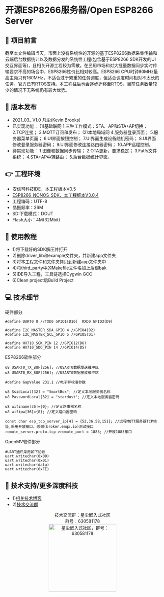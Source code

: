 # 开源ESP8266服务器/Open ESP8266 Server
## 🎨 项目前言
截至本文件编辑当天，市面上没有系统性的开源的基于ESP8266数据采集传输和云端后台数据统计以及数据分发的系统性工程(包含基于ESP8266 SDK开发的UI交互界面等)，且相关开源工程较为零散。在民用市场和对大批量数据同步实时传输要求不高的场合中，ESP8266性价比相对较高。ESP8266 CPU时钟80MHz最高主频只有160MHz，不适合过于繁重的任务调度，但适合调度时间相对不太长的任务，官方已有RTOS支持。本工程往后也会逐步迁移至RTOS，目前任务数量较少的情况下无系统仍有较大优势。
## 🔧 版本发布
- 2021_03_ V1.0 凡尘(Kevin Brooks)
- 已实现功能：
(1)基础联网
1.三种工作模式：STA、AP和STA+AP切换；
2.TCP连接；
3.MQTT订阅和发布；
(2)本地局域网
4.服务器登录页面；
5.服务器菜单页面；
6.UI界面按钮控制；
7.UI界面生成设备随机密码；
8.UI界面修改登录服务器密码；
9.UI界面修改连接路由器密码；
10.APP远程控制。
- <span>待实现功能：
1.图像和数据同步传输；
2.OTA更新，要求稳定；
3.Fatfs文件系统；
4.STA+AP中转路由；
5.后台数据统计界面。
## 👉 工程环境
- 安信可科技IDE，本工程版本V0.5
- [ESP8266_NONOS_SDK，本工程版本V3.0.4](https://github.com/espressif/esp8266_nonos_sdk)
- 工程编码：UTF-8
- 晶振频率：26M
- SDI下载模式：DOUT
- Flash大小：4M(32Mbit)
## 📖 使用教程
- 1)将下载好的SDK解压并打开
- 2)删除driver_lib和example文件夹，并新建app文件夹
- 3)将本工程文件和文件夹拷贝到新建app文件夹中
- 4)将third_party中的Makefile文件名加上后缀bak
- 5)IDE导入工程，工具链选择Cygwin GCC
- 6)Clean project后Build Project
## 💻 技术细节
<span>硬件部分</span>
```
#define UART0 0 //TXD0 GPIO1(D10)  RXD0 GPIO3(D9)

#define I2C_MASTER_SDA_GPIO 4 //GPIO4(D2)
#define I2C_MASTER_SCL_GPIO 5 //GPIO5(D1)

#define HX710_SCK_PIN 12 //GPIO12(D6)
#define HX710_SDO_PIN 14 //GPIO14(D5)
```
<span>ESP8266软件部分</span>
```
u8 USART0_TX_BUF[256]; //USART0数据发送缓冲区
u8 USART0_RX_BUF[256]; //USART0数据接收缓冲区

#define GapValue 231.1 //电子秤校准参数

u8 SsidLocal[32] = "SmartBox"; //定义本地服务器名称
u8 PasswordLocal[32] = "stardust"; //定义本地服务器密码

u8 wifiname[36]={0}; //定义路由器名称
u8 wifipw[36]={0}; //定义路由器密码

const char esp_tcp_server_ip[4] = {52,36,58,151}; //远程MQTT服务器TCP地址,采用开放接口，感谢(broker.emqx.io)测试接口
remote_server.proto.tcp->remote_port = 1883; //开放1883接口
```
<span>OpenMV软件部分</span>
```
#UART通讯采用如下协议
uart.writechar(0x00)
uart.writechar(0x01)
uart.writechar(data)
uart.writechar(0xFE)
```
## 🚀 技术支持/更多深度科技
- 1)[相关技术博客](http://blog.stardust.live)
- 2)[技术交流群](https://jq.qq.com/?_wv=1027&amp;k=yrXYcrfz)
<p align="center">
    <span>技术交流群：星尘嵌入式社区</span>
    <br/>
    <span>群号：630581178</span>
    <br/>
    <a href="https://jq.qq.com/?_wv=1027&amp;k=yrXYcrfz" target="_blank" title="星尘嵌入式社区，群号：630581178">
        <img alt="星尘嵌入式社区，群号：630581178" width="220" src="http://stardust.live/res/img/group_chat_630581178.jpg">
    </a>
</p>
